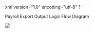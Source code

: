 xml version="1.0" encoding="utf-8" ?





Payroll Export Output Logic Flow Diagram




![](/img/image-404.png)